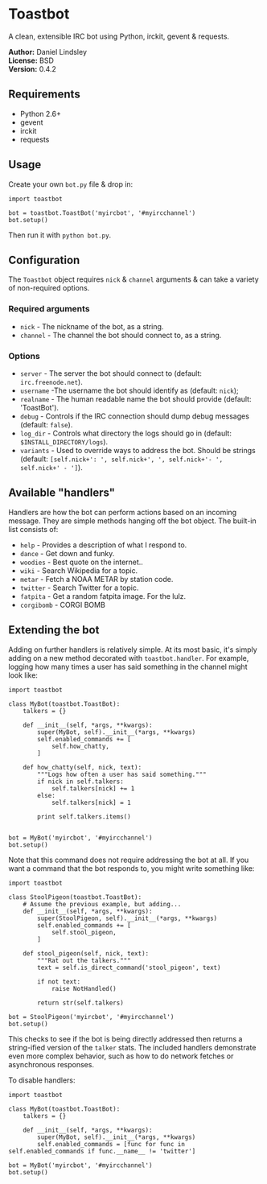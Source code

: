 Toastbot
========

A clean, extensible IRC bot using Python, irckit, gevent & requests.

**Author:** Daniel Lindsley<br>
**License:** BSD<br>
**Version:** 0.4.2


Requirements
------------

* Python 2.6+
* gevent
* irckit
* requests


Usage
-----

Create your own ``bot.py`` file & drop in:

    import toastbot

    bot = toastbot.ToastBot('myircbot', '#myircchannel')
    bot.setup()

Then run it with ``python bot.py``.


Configuration
-------------

The ``Toastbot`` object requires ``nick`` & ``channel`` arguments & can take a
variety of non-required options.

### Required arguments

* ``nick`` - The nickname of the bot, as a string.
* ``channel`` - The channel the bot should connect to, as a string.

### Options

* ``server`` - The server the bot should connect to (default: ``irc.freenode.net``).
* ``username`` -The username the bot should identify as (default: ``nick``);
* ``realname`` - The human readable name the bot should provide (default: 'ToastBot').
* ``debug`` - Controls if the IRC connection should dump debug messages (default: ``false``).
* ``log_dir`` - Controls what directory the logs should go in (default: ``$INSTALL_DIRECTORY/logs``).
* ``variants`` - Used to override ways to address the bot. Should be strings (default: ``[self.nick+': ', self.nick+', ', self.nick+'- ', self.nick+' - ']``).


Available "handlers"
--------------------

Handlers are how the bot can perform actions based on an incoming message. They
are simple methods hanging off the bot object. The built-in list consists of:

* ``help`` - Provides a description of what I respond to.
* ``dance`` - Get down and funky.
* ``woodies`` - Best quote on the internet..
* ``wiki`` - Search Wikipedia for a topic.
* ``metar`` - Fetch a NOAA METAR by station code.
* ``twitter`` - Search Twitter for a topic.
* ``fatpita`` - Get a random fatpita image. For the lulz.
* ``corgibomb`` - CORGI BOMB


Extending the bot
-----------------

Adding on further handlers is relatively simple. At its most basic, it's simply
adding on a new method decorated with ``toastbot.handler``. For example, logging
how many times a user has said something in the channel might look like:

    import toastbot

    class MyBot(toastbot.ToastBot):
        talkers = {}

        def __init__(self, *args, **kwargs):
            super(MyBot, self).__init__(*args, **kwargs)
            self.enabled_commands += [
                self.how_chatty,
            ]

        def how_chatty(self, nick, text):
            """Logs how often a user has said something."""
            if nick in self.talkers:
                self.talkers[nick] += 1
            else:
                self.talkers[nick] = 1

            print self.talkers.items()


    bot = MyBot('myircbot', '#myircchannel')
    bot.setup()

Note that this command does not require addressing the bot at all. If you want
a command that the bot responds to, you might write something like:

    import toastbot

    class StoolPigeon(toastbot.ToastBot):
        # Assume the previous example, but adding...
        def __init__(self, *args, **kwargs):
            super(StoolPigeon, self).__init__(*args, **kwargs)
            self.enabled_commands += [
                self.stool_pigeon,
            ]

        def stool_pigeon(self, nick, text):
            """Rat out the talkers."""
            text = self.is_direct_command('stool_pigeon', text)

            if not text:
                raise NotHandled()

            return str(self.talkers)

    bot = StoolPigeon('myircbot', '#myircchannel')
    bot.setup()

This checks to see if the bot is being directly addressed then returns a
string-ified version of the ``talker`` stats. The included handlers demonstrate
even more complex behavior, such as how to do network fetches or asynchronous
responses.

To disable handlers:

    import toastbot

    class MyBot(toastbot.ToastBot):
        talkers = {}

        def __init__(self, *args, **kwargs):
            super(MyBot, self).__init__(*args, **kwargs)
            self.enabled_commands = [func for func in self.enabled_commands if func.__name__ != 'twitter']

    bot = MyBot('myircbot', '#myircchannel')
    bot.setup()

